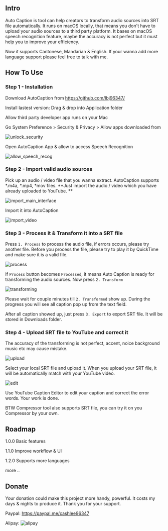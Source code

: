 ## Intro 

Auto Caption is tool can help creators to transform audio sources into SRT file automatically. It runs on macOS locally, that means you don't have to upload your audio sources to a third party platform. It bases on macOS speech recognition feature, maybe the accuracy is not perfect but it must help you to improve your efficiency. 

Now it supports Cantonese, Mandarian & English. If your wanna add more language support please feel free to talk with me.



## How To Use

### Step 1 -  Installation

Download AutoCaption from https://github.com/lbj96347/ 

Install lastest version: Drag & drop into Application folder 

Allow third party developer app runs on your Mac

Go System Preference > Security & Privacy > Allow apps downloaded from 

![unlock_security](./images/unlock_security.png)

Open AutoCaption App & allow to access Speech Recognition 

![allow_speech_recog](./images/allow_speech_recog.png)

### Step 2 - Import valid audio sources 

Pick up an audio / video file that you wanna extract. AutoCaption supports *.m4a, *.mp4, *mov files. **Just import the audio / video which you have already uploaded to YouTube. **

![import_main_interface](./images/import_main_interface.png)

Import it into AutoCaption

![import_video](./images/import_video.png)

### Step 3 -  Process it & Transform it into a SRT file

Press `1. Process` to process the audio file, if errors occurs, please try another file. Before you process the file, please try to play it by QuickTime and make sure it is a valid file. 

![process](./images/process.png)

If `Process` button becomes `Processed`, it means Auto Caption is ready for transforming the audio sources. Now press `2. Transform`

![transforming](./images/transforming.png)  

Please wait for couple minutes till `2. Transformed` show up. During the progress you will see all caption pop up from the text field. 

After all caption showed up, just press `3. Export` to export SRT file. It will be stored in Downloads folder.

### Step 4 - Upload SRT file to YouTube and correct it

The accuracy of the transforming is not perfect, accent, noice background music etc may cause mistake. 

![upload](./images/upload.png)

Select your local SRT file and upload it. When you upload your SRT file, it will be automatically match with your YouTube video.

![edit](./images/edit.png)

Use YouTube Caption Editor to edit your caption and correct the error words. Your work is done. 

BTW Compressor tool also supports SRT file, you can try it on you Compressor by your own. 

## Roadmap 

1.0.0 Basic features

1.1.0 Improve workflow & UI 

1.2.0 Supports more languages 

more .. 

## Donate

Your donation could make this project more handy, powerful. It costs my days & nights to produce it. Thank you for your support. 

Paypal: https://paypal.me/cashlee96347

Alipay: ![alipay](./images/alipay.JPG)



